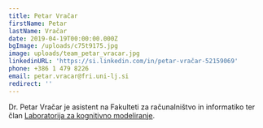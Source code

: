 ```yaml
---
title: Petar Vračar
firstName: Petar
lastName: Vračar
date: 2019-04-19T00:00:00.000Z
bgImage: /uploads/c75t9175.jpg
image: uploads/team_petar_vracar.jpg
linkedinURL: 'https://si.linkedin.com/in/petar-vračar-52159069'
phone: +386 1 479 8226
email: petar.vracar@fri.uni-lj.si
redirect: ''
---
```

Dr. Petar Vračar je asistent na Fakulteti za računalništvo in informatiko ter član [Laboratorija za kognitivno modeliranje](https://www.fri.uni-lj.si/sl/laboratorij/lkm).
